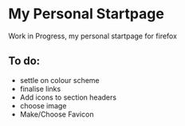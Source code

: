 # My Personal Startpage
Work in Progress, my personal startpage for firefox

## To do:
- settle on colour scheme
- finalise links
- Add icons to section headers
- choose image
- Make/Choose Favicon